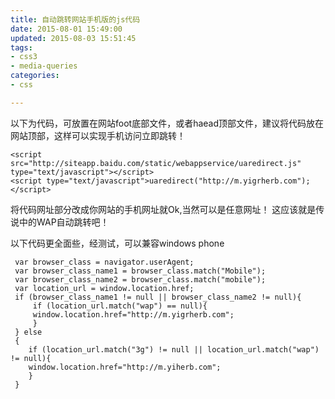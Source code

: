 ```yaml
---
title: 自动跳转网站手机版的js代码
date: 2015-08-01 15:49:00
updated: 2015-08-03 15:51:45
tags: 
- css3
- media-queries
categories: 
- css

---
```

以下为代码，可放置在网站foot底部文件，或者haead顶部文件，建议将代码放在网站顶部，这样可以实现手机访问立即跳转！
```
<script src="http://siteapp.baidu.com/static/webappservice/uaredirect.js" type="text/javascript"></script>
<script type="text/javascript">uaredirect("http://m.yigrherb.com");</script>
```

将代码网址部分改成你网站的手机网址就Ok,当然可以是任意网址！
这应该就是传说中的WAP自动跳转吧！


<!--more-->


以下代码更全面些，经测试，可以兼容windows phone

     var browser_class = navigator.userAgent;
     var browser_class_name1 = browser_class.match("Mobile");
     var browser_class_name2 = browser_class.match("mobile");
     var location_url = window.location.href;
     if (browser_class_name1 != null || browser_class_name2 != null){
         if (location_url.match("wap") == null){
         window.location.href="http://m.yigrherb.com";
         }
     } else
     {
        if (location_url.match("3g") != null || location_url.match("wap") != null){
        window.location.href="http://m.yiherb.com";
        }
     }
     